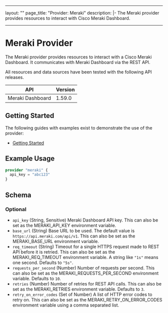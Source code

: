 
---
layout: ""
page_title: "Provider: Meraki"
description: |-
  The Meraki provider provides resources to interact with Cisco Meraki Dashboard.

---

# Meraki Provider

The Meraki provider provides resources to interact with a Cisco Meraki Dashboard. It communicates with Meraki Dashboard via the REST API.

All resources and data sources have been tested with the following API releases.

| API | Version |
| ---------------- | ------- |
| Meraki Dashboard | 1.59.0  |

## Getting Started

The following guides with examples exist to demonstrate the use of the provider:

- [Getting Started](https://registry.terraform.io/providers/CiscoDevNet/meraki/latest/docs/guides/getting_started)

## Example Usage

```terraform
provider "meraki" {
  api_key = "abc123"
}
```

<!-- schema generated by tfplugindocs -->
## Schema

### Optional

- `api_key` (String, Sensitive) Meraki Dashboard API key. This can also be set as the MERAKI_API_KEY environment variable.
- `base_url` (String) Base URL to be used. The default value is `https://api.meraki.com/api/v1`. This can also be set as the MERAKI_BASE_URL environment variable.
- `req_timeout` (String) Timeout for a single HTTPS request made to REST API before it is retried. This can also be set as the MERAKI_REQ_TIMEOUT environment variable. A string like `"1s"` means one second. Defaults to `"5s"`.
- `requests_per_second` (Number) Number of requests per second. This can also be set as the MERAKI_REQUESTS_PER_SECOND environment variable. Defaults to `10`.
- `retries` (Number) Number of retries for REST API calls. This can also be set as the MERAKI_RETRIES environment variable. Defaults to `3`.
- `retry_on_error_codes` (Set of Number) A list of HTTP error codes to retry on. This can also be set as the MERAKI_RETRY_ON_ERROR_CODES environment variable using a comma separated list.

